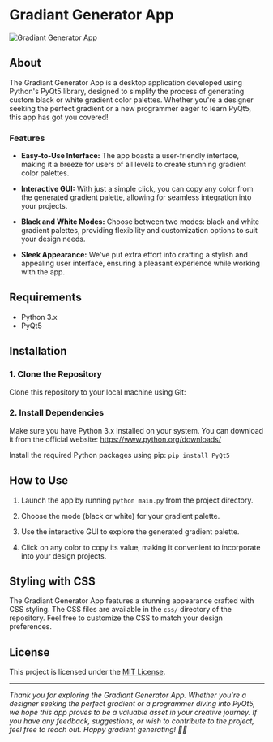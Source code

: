 # Gradiant Generator App

![Gradiant Generator App](main/icon.png)

## About

The Gradiant Generator App is a desktop application developed using Python's PyQt5 library, designed to simplify the process of generating custom black or white gradient color palettes. Whether you're a designer seeking the perfect gradient or a new programmer eager to learn PyQt5, this app has got you covered!

### Features

- **Easy-to-Use Interface:** The app boasts a user-friendly interface, making it a breeze for users of all levels to create stunning gradient color palettes.

- **Interactive GUI:** With just a simple click, you can copy any color from the generated gradient palette, allowing for seamless integration into your projects.

- **Black and White Modes:** Choose between two modes: black and white gradient palettes, providing flexibility and customization options to suit your design needs.

- **Sleek Appearance:** We've put extra effort into crafting a stylish and appealing user interface, ensuring a pleasant experience while working with the app.


## Requirements

- Python 3.x
- PyQt5

## Installation

### 1. Clone the Repository

Clone this repository to your local machine using Git:


### 2. Install Dependencies

Make sure you have Python 3.x installed on your system. You can download it from the official website: https://www.python.org/downloads/

Install the required Python packages using pip:
`pip install PyQt5`


## How to Use

1. Launch the app by running `python main.py` from the project directory.

2. Choose the mode (black or white) for your gradient palette.

3. Use the interactive GUI to explore the generated gradient palette.

4. Click on any color to copy its value, making it convenient to incorporate into your design projects.

## Styling with CSS

The Gradiant Generator App features a stunning appearance crafted with CSS styling. The CSS files are available in the `css/` directory of the repository. Feel free to customize the CSS to match your design preferences.

## License

This project is licensed under the [MIT License](LICENSE).

---

_Thank you for exploring the Gradiant Generator App. Whether you're a designer seeking the perfect gradient or a programmer diving into PyQt5, we hope this app proves to be a valuable asset in your creative journey. If you have any feedback, suggestions, or wish to contribute to the project, feel free to reach out. Happy gradient generating! 🎨🚀_

